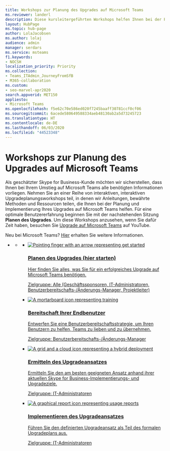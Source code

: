```yaml
---
title: Workshops zur Planung des Upgrades auf Microsoft Teams
ms.reviewer: landerl
description: Diese kursleitergeführten Workshops helfen Ihnen bei der Planung Ihres Upgrades aus Skype for Business auf Microsoft Teams.
layout: HubPage
ms.topic: hub-page
author: LolaJacobsen
ms.author: lolaj
audience: admin
manager: serdars
ms.service: msteams
f1.keywords:
- NOCSH
localization_priority: Priority
ms.collection:
- Teams_ITAdmin_JourneyFromSfB
- M365-collaboration
ms.custom:
- seo-marvel-apr2020
search.appverid: MET150
appliesto:
- Microsoft Teams
ms.openlocfilehash: f5e62c70e586ed020f7245baaff30781ccf0cf06
ms.sourcegitcommit: 6acede580649588334aeb48130ab2a5d73245723
ms.translationtype: HT
ms.contentlocale: de-DE
ms.lasthandoff: 06/03/2020
ms.locfileid: "44523348"
---
```

<div id="main" class="v2">
    <div class="container">
        <h1>Workshops zur Planung des Upgrades auf Microsoft Teams</h1>
           <p>Als geschätzter Skype for Business-Kunde möchten wir sicherstellen, dass Ihnen bei Ihrem Umstieg auf Microsoft Teams alle benötigten Informationen vorliegen. Nehmen Sie an einer Reihe von interaktiven, interaktiven Upgradeplanungsworkshops teil, in denen wir Anleitungen, bewährte Methoden und Ressourcen teilen, die Ihnen bei der Planung und Implementierung Ihres Upgrades auf Microsoft Teams helfen. Für eine optimale Benutzererfahrung beginnen Sie mit der nachstehenden Sitzung <strong>Planen des Upgrades</strong>. Um diese Workshops anzusehen, wenn Sie dafür Zeit haben, besuchen Sie <a href="https://aka.ms/UpgradeOnDemand"target="_blank">Upgrade auf Microsoft Teams</a> auf YouTube.
            <p>Neu bei Microsoft Teams? <a href="https://docs.microsoft.com/microsoftteams/teams-overview">Hier</a> erhalten Sie weitere Informationen.
        <ul class="pivots">
            <li>
                <a href="#home" data-linktype="self-bookmark"></a>
                <ul id="home">
                    <li>
                        <a href="#home-all" data-linktype="self-bookmark"></a>
                        <ul id="home-all" class="panelContent cardsF cols cols2">        
    <li>
        <a href="https://microsoftteams.eventbuilder.com/PlanYourUpgrade"target="_blank">
        <div class="cardSize">
            <div class="cardPadding">
                <div class="card">
                    <div class="cardImageOuter">
                        <div class="cardImage">
                            <img src="https://docs.microsoft.com/office/media/icons/get-started-teams.svg" alt="Pointing finger with an arrow representing get started" />
                        </div>
                    </div>
                    <div class="cardText">
                        <h3>Planen des Upgrades (hier starten)</h3>
                        <p>Hier finden Sie alles, was Sie für ein erfolgreiches Upgrade auf Microsoft Teams benötigen.</p>
                        <p>Zielgruppe: Alle (Geschäftssponsoren, IT-Administratoren, Benutzerbereitschafts-/Änderungs-Manager, Projektleiter)</p>
                    </div>
                </div>
            </div>
        </div>
        </a>
    </li>
    <li>
        <a href="https://microsoftteams.eventbuilder.com/UpgradeReadyUsers"target="_blank">
        <div class="cardSize">
            <div class="cardPadding">
                <div class="card">
                    <div class="cardImageOuter">
                        <div class="cardImage">
                            <img src="https://docs.microsoft.com/office/media/icons/education-tutorial-teams.svg" alt="A mortarboard icon representing training" />
                        </div>
                    </div>
                    <div class="cardText">
                        <h3>Bereitschaft Ihrer Endbenutzer</h3>
                        <p>Entwerfen Sie eine Benutzerbereitschaftsstrategie, um Ihren Benutzern zu helfen, Teams zu lieben und zu übernehmen.</p>
                        <p>Zielgruppe: Benutzerbereitschafts-/Änderungs-Manager</p>
                    </div>
                </div>
            </div>
        </div>
        </a>
    </li>
    <li>
        <a href="https://microsoftteams.eventbuilder.com/UpgradeApproach"target="_blank">
        <div class="cardSize">
            <div class="cardPadding">
                <div class="card">
                    <div class="cardImageOuter">
                        <div class="cardImage">
                            <img src="https://docs.microsoft.com/office/media/icons/hybrid-teams.svg" alt="A grid and a cloud icon representing a hybrid deployment" />
                        </div>
                    </div>
                    <div class="cardText">
                        <h3>Ermitteln des Upgradeansatzes</h3>
                        <p>Ermitteln Sie den am besten geeigneten Ansatz anhand ihrer aktuellen Skype for Business-Implementierungs- und Upgradeziele.</p>
                        <p>Zielgruppe: IT-Administratoren</p>
                    </div>
                </div>
            </div>
        </div>
        </a>
    </li>
    <li>
        <a href="https://microsoftteams.eventbuilder.com/UpgradeImplement"target="_blank">
        <div class="cardSize">
            <div class="cardPadding">
                <div class="card">
                    <div class="cardImageOuter">
                        <div class="cardImage">
                            <img src="https://docs.microsoft.com/office/media/icons/usage-report-teams.svg" alt="A graphical report icon representing usage reports" />
                        </div>
                    </div>
                    <div class="cardText">
                        <h3>Implementieren des Upgradeansatzes</h3>
                        <p>Führen Sie den definierten Upgradeansatz als Teil des formalen Upgradeplans aus.</p>
                        <p>Zielgruppe: IT-Administratoren</p>
                    </div>
                </div>
            </div>
        </div>
    </div>
    </div>
        </a>
    </li>
</ul>
